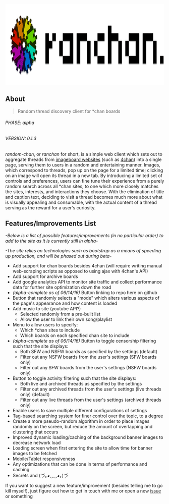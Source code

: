 <a target="_blank" href="http://ranchan.moe">
    <img src="https://raw.githubusercontent.com/anonob/ranchan/master/public/images/icon/ranleaf-title-256.gif" alt="ranchan" style="height:256px"/>
</a>

## About
> Random thread discovery client for *chan boards

###### PHASE: alpha
###### VERSION: 0.1.3
*random-chan*, or *ranchan* for short, is a simple web client which sets out to aggregate threads from <a target="_blank" href="https://en.wikipedia.org/wiki/Imageboard">imageboard websites</a> (such as <a target="_blank" href="https://en.wikipedia.org/wiki/4chan">4chan</a>) into a single page, serving them to users in a random and entertaining manner. Images, which correspond to threads, pop up on the page for a limited time; clicking on an image will open its thread in a new tab. By introducing a limited set of controls and preferences, users can fine tune their experience from a purely random search across all *chan sites, to one which more closely matches the sites, interests, and interactions they choose. With the elimination of title and caption text, deciding to visit a thread becomes much more about what is visually appealing and consumable, with the actual content of a thread serving as the reward for a user's curiosity.

## Features/Improvements List
*-Below is a list of possible features/improvements (in no particular order) to add to the site as it is currently still in alpha-*

*-The site relies on technologies such as bootstrap as a means of speeding up production, and will be phased out during beta-*
- Add support for chan boards besides 4chan (will require writing manual web-scraping scripts as opposed to using ajax with 4chan's API)
- Add support for archive boards
- Add google analytics API to monitor site traffic and collect performance data for further site optimization down the road
- *(alpha-complete as of 06/14/16)* Button linking to repo here on github
- Button that randomly selects a "mode" which alters various aspects of the page's appearance and how content is loaded
- Add music to site (youtube API?)
    - Selected randomly from a pre-built list
    - Allow the user to link their own song/playlist
- Menu to allow users to specify:
    - Which *chan sites to include
    - Which boards on each specified chan site to include
- *(alpha-complete as of 06/14/16)* Button to toggle censorship filtering such that the site displays:
    - Both SFW and NSFW boards as specified by the settings (default)
    - Filter out any NSFW boards from the user's settings (SFW boards only)
    - Filter out any SFW boards from the user's settings (NSFW boards only)
- Button to toggle activity filtering such that the site displays:
    - Both live and archived threads as specified by the settings
    - Filter out any archived threads from the user's settings (live threads only) (default)
    - Filter out any live threads from the user's settings (archived threads only)
- Enable users to save multiple different configurations of settings
- Tag-based searching system for finer control over the topic, to a degree
- Create a more pseudo-random algorithm in order to place images randomly on the screen, but reduce the amount of overlapping and clustering that occurs
- Improved dynamic loading/caching of the background banner images to decrease network load
- Loading screen when first entering the site to allow time for banner images to be fetched
- Mobile/Tablet responsiveness
- Any optimizations that can be done in terms of performance and caching
- Secrets and (づ｡◕‿‿◕｡)づ

If you want to suggest a new feature/improvement (besides telling me to go kill myself), just figure out how to get in touch with me or open a new [issue](https://github.com/anonob/ranchan/issues/new) or something